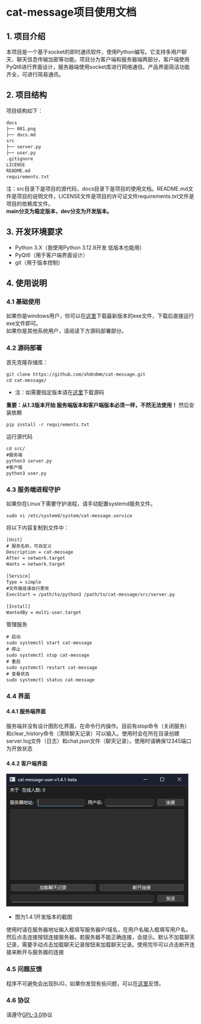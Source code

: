 # cat-message项目使用文档
## 1. 项目介绍
本项目是一个基于socket的即时通讯软件，使用Python编写。它支持多用户聊天、聊天信息传输加密等功能。项目分为客户端和服务器端两部分，客户端使用PyQt6进行界面设计，服务器端使用socket库进行网络通信。产品界面简洁功能齐全，可进行简易通讯。
## 2. 项目结构
项目结构如下：
```
docs
├── 001.png
├── docs.md
src
├── server.py
├── user.py
.gitignore
LICENSE
README.md
requirements.txt
```
注：src目录下是项目的源代码，docs目录下是项目的使用文档。README.md文件是项目的说明文件，LICENSE文件是项目的许可证文件requirements.txt文件是项目的依赖库文件。  
**main分支为稳定版本，dev分支为开发版本。**
## 3. 开发环境要求
- Python 3.X（我使用Python 3.12.8开发 低版本也能用）
- PyQt6（用于客户端界面设计）
- git（用于版本控制）
## 4. 使用说明
### 4.1 基础使用
如果你是windows用户，你可以在[这里](https://github.com/xhdndmm/cat-message/releases)下载最新版本的exe文件，下载后直接运行exe文件即可。  
如果你是其他系统用户，请阅读下方源码部署部分。
### 4.2 源码部署
首先克隆存储库：
```
git clone https://github.com/xhdndmm/cat-message.git
cd cat-message/
```
* 注：如需要指定版本请在[这里](https://github.com/xhdndmm/cat-message/releases)下载源码  

**重要：从1.3版本开始 服务端版本和客户端版本必须一样，不然无法使用！**
然后安装依赖
```
pip install -r requirements.txt
```
运行源代码
```
cd src/
#服务端
python3 server.py
#客户端
python3 user.py
```
### 4.3 服务端进程守护
如果你在Linux下需要守护进程，请手动配置systemd服务文件。
```
sudo vi /etc/systemd/system/cat-message.service
```
将以下内容复制到文件中：
```
[Unit]
# 服务名称，可自定义
Description = cat-message
After = network.target
Wants = network.target

[Service]
Type = simple
#文件路径请自行更改
ExecStart = /path/to/python3 /path/to/cat-message/src/server.py

[Install]
WantedBy = multi-user.target
```
管理服务
```
# 启动
sudo systemctl start cat-message
# 停止
sudo systemctl stop cat-message
# 重启
sudo systemctl restart cat-message
# 查看状态
sudo systemctl status cat-message
```
### 4.4 界面
#### 4.4.1 服务端界面
服务端并没有设计图形化界面，在命令行内操作。目前有stop命令（关闭服务）和clear_history命令（清除聊天记录）可以输入。使用时会在所在目录创建server.log文件（日志）和chat.json文件（聊天记录）。使用时请确保12345端口为开放状态
#### 4.4.2 客户端界面
![客户端界面截图](/docs/001.png)  
* 图为1.4.1开发版本的截图  

使用时请在服务器地址输入框填写服务器IP/域名，在用户名输入框填写用户名，然后点击连接按钮连接服务器。若服务器不能正确连接，会提示。默认不加载聊天记录，需要手动点击加载聊天记录按钮来加载聊天记录。使用完毕可以点击断开连接来断开与服务器的连接
### 4.5 问题反馈
程序不可避免会出现BUG，如果你发现有些问题，可以在[这里](https://github.com/xhdndmm/cat-message/issues)反馈。
### 4.6 协议
请遵守[GPL-3.0](/LICENSE)协议